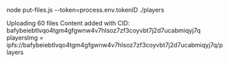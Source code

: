 node put-files.js --token=process.env.tokenID ./players

Uploading 60 files
Content added with CID: bafybeiebtlvqo4tgm4gfgwnw4v7hlsoz7zf3coyvbt7j2d7ucabmiqyj7q
playersImg = ipfs://bafybeiebtlvqo4tgm4gfgwnw4v7hlsoz7zf3coyvbt7j2d7ucabmiqyj7q/players
